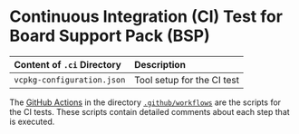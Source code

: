 # Continuous Integration (CI) Test for Board Support Pack (BSP)

Content of `.ci` Directory   | Description
:----------------------------|:-----------------
`vcpkg-configuration.json`   | Tool setup for the CI test

The [GitHub Actions](https://github.com/Open-CMSIS-Pack/STM32H745I-DISCO_BSP/tree/main/README.md#github-actions) in the directory [`.github/workflows`](https://github.com/Open-CMSIS-Pack/STM32H745I-DISCO_BSP/tree/main/.github/workflows) are the scripts for the CI tests. These scripts contain detailed comments about each step that is executed.
